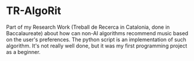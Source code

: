 # TR-AlgoRit
Part of my Research Work (Treball de Recerca in Catalonia, done in Baccalaureate) about how can non-AI algorithms recommend music based on the user's preferences. The python script is an implementation of such algorithm. It's not really well done, but it was my first programming project as a beginner. 
